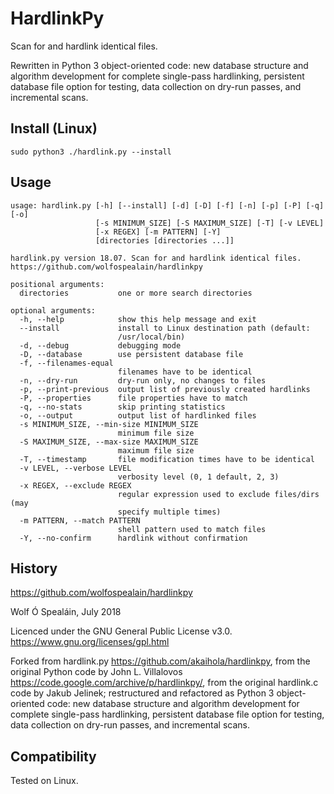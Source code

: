 # HardlinkPy
Scan for and hardlink identical files.

Rewritten in Python 3 object-oriented code: new database structure and algorithm development for complete single-pass hardlinking, persistent database file option for testing, data collection on dry-run passes, and incremental scans.

## Install (Linux)
```sudo python3 ./hardlink.py --install```

## Usage
```
usage: hardlink.py [-h] [--install] [-d] [-D] [-f] [-n] [-p] [-P] [-q] [-o]
                   [-s MINIMUM_SIZE] [-S MAXIMUM_SIZE] [-T] [-v LEVEL]
                   [-x REGEX] [-m PATTERN] [-Y]
                   [directories [directories ...]]

hardlink.py version 18.07. Scan for and hardlink identical files.
https://github.com/wolfospealain/hardlinkpy

positional arguments:
  directories           one or more search directories

optional arguments:
  -h, --help            show this help message and exit
  --install             install to Linux destination path (default:
                        /usr/local/bin)
  -d, --debug           debugging mode
  -D, --database        use persistent database file
  -f, --filenames-equal
                        filenames have to be identical
  -n, --dry-run         dry-run only, no changes to files
  -p, --print-previous  output list of previously created hardlinks
  -P, --properties      file properties have to match
  -q, --no-stats        skip printing statistics
  -o, --output          output list of hardlinked files
  -s MINIMUM_SIZE, --min-size MINIMUM_SIZE
                        minimum file size
  -S MAXIMUM_SIZE, --max-size MAXIMUM_SIZE
                        maximum file size
  -T, --timestamp       file modification times have to be identical
  -v LEVEL, --verbose LEVEL
                        verbosity level (0, 1 default, 2, 3)
  -x REGEX, --exclude REGEX
                        regular expression used to exclude files/dirs (may
                        specify multiple times)
  -m PATTERN, --match PATTERN
                        shell pattern used to match files
  -Y, --no-confirm      hardlink without confirmation
```

## History

https://github.com/wolfospealain/hardlinkpy

Wolf Ó Spealáin, July 2018

Licenced under the GNU General Public License v3.0. https://www.gnu.org/licenses/gpl.html

Forked from hardlink.py https://github.com/akaihola/hardlinkpy,
from the original Python code by John L. Villalovos https://code.google.com/archive/p/hardlinkpy/,
from the original hardlink.c code by Jakub Jelinek;
restructured and refactored as Python 3 object-oriented code:
new database structure and algorithm development for complete single-pass hardlinking,
persistent database file option for testing, data collection on dry-run passes, and incremental scans.

## Compatibility

Tested on Linux.
